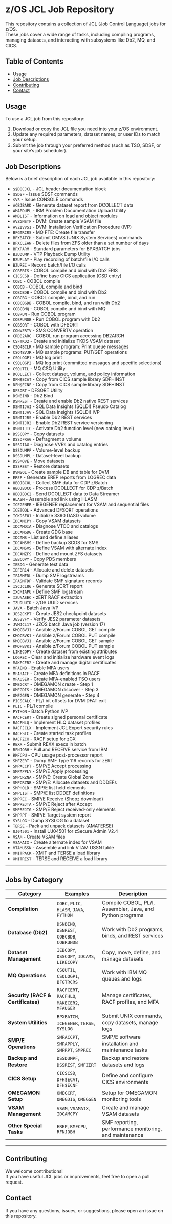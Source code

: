 # z/OS JCL Job Repository

This repository contains a collection of JCL (Job Control Language) jobs for z/OS.  
These jobs cover a wide range of tasks, including compiling programs, managing datasets, and interacting with subsystems like Db2, MQ, and CICS.

## Table of Contents

- [Usage](#usage)  
- [Job Descriptions](#job-descriptions)  
- [Contributing](#contributing)  
- [Contact](#contact)

## Usage

To use a JCL job from this repository:

1. Download or copy the JCL file you need into your z/OS environment.
2. Update any required parameters, dataset names, or user IDs to match your setup.
3. Submit the job through your preferred method (such as TSO, SDSF, or your site’s job scheduler).

## Job Descriptions

Below is a brief description of each JCL job available in this repository:

- `$$DOCJCL` - JCL header documentation block
- `$SDSF` - Issue SDSF commands
- `$VS` - Issue CONSOLE commands
- `ACBJBARD` - Generate dataset report from DCOLLECT data
- `AMAPDUPL` - IBM Problem Documentation Upload Utility
- `AMBLIST` - Information on load and object modules
- `AVZGNSTF` - DVM: Create sample VSAM file
- `AVZIVVS1` - DVM: Installation Verification Procedure (IVP)
- `BFGTRCRS` - MQ FTE: Create file transfer
- `BPXBATCH` - Submit OMVS (UNIX System Services) commands
- `BPXCLEAN` - Delete files from ZFS older than a set number of days
- `BPXPARM` - Standard parameters for BPXBATCH jobs
- `BZUDUMP` - VTP Playback Dump Utility
- `BZUPLAY` - Play recording of batch/file I/O calls
- `BZUREC` - Record batch/file I/O calls
- `CCBERIS` - COBOL compile and bind with Db2 ERIS
- `CICSCSD` - Define base CICS application (CSD entry)
- `COBC` - COBOL compile
- `COBCB` - COBOL compile and bind
- `COBCBDB` - COBOL compile and bind with Db2
- `COBCBG` - COBOL compile, bind, and run
- `COBCBGDB` - COBOL compile, bind, and run with Db2
- `COBCBMQ` - COBOL compile and bind with MQ
- `COBRUN` - Run COBOL program
- `COBRUNDB` - Run COBOL program with Db2
- `COBSORT` - COBOL with DFSORT
- `CONVERTV` - SMS CONVERTV operation
- `CRDB2ARC` - COBOL run program accessing DB2ARCH
- `CSFTKD2` - Create and initialize TKDS VSAM dataset
- `CSQ4BCLR` - MQ sample program: Print queue messages
- `CSQ4BVJR` - MQ sample programs: PUT/GET operations
- `CSQLOGP1` - MQ log print
- `CSQLOGP2` - MQ log print (committed messages and specific selections)
- `CSQUTIL` - MQ CSQ Utility
- `DCOLLECT` - Collect dataset, volume, and policy information
- `DFH$ECAT` - Copy from CICS sample library SDFHINST
- `DFH$ECNF` - Copy from CICS sample library SDFHINST
- `DFSORT` - DFSORT Utility
- `DSNBIND` - Db2 Bind
- `DSNREST` - Create and enable Db2 native REST services
- `DSNTIJAI` - SQL Data Insights (SQLDI) Pseudo Catalog
- `DSNTIJAV` - SQL Data Insights (SQLDI) IVP
- `DSNTIJRS` - Enable Db2 REST services
- `DSNTIJR2` - Enable Db2 REST service versioning
- `DSNTIJTC` - Activate Db2 function level (new catalog level)
- `DSSCOPY` - Copy datasets
- `DSSDFRAG` - Defragment a volume
- `DSSDIAG` - Diagnose VVRs and catalog entries
- `DSSDUMPF` - Volume-level backup
- `DSSDUMPL` - Dataset-level backup
- `DSSMOVE` - Move datasets
- `DSSREST` - Restore datasets
- `DVMSQL` - Create sample DB and table for DVM
- `EREP` - Generate EREP reports from LOGREC data
- `HBOJBCOL` - Collect SMF data for CDP z/Batch
- `HBOJBDCO` - Process DCOLLECT for CDP z/Batch
- `HBOJBDC2` - Send DCOLLECT data to Data Streamer
- `HLASM` - Assemble and link using HLASM
- `ICEGENER` - IEBGENER replacement for VSAM and sequential files
- `ICETOOL` - Advanced DFSORT operations
- `ICKDSF01` - Initialize 3390 DASD volume
- `IDCAMCPY` - Copy VSAM datasets
- `IDCAMDIA` - Diagnose VTOC and catalogs
- `IDCAMGDG` - Create GDG base
- `IDCAMS` - List and define aliases
- `IDCAMSMS` - Define backup SCDS for SMS
- `IDCAMSVS` - Define VSAM with alternate index
- `IDCAMZFS` - Define and mount ZFS datasets
- `IEBCOPY` - Copy PDS members
- `IEBDG` - Generate test data
- `IEFBR14` - Allocate and delete datasets
- `IFASMFDL` - Dump SMF logstreams
- `IFASMFDP` - Validate SMF signature records
- `ISCJCL86` - Generate SCRT report
- `IXCMIAPU` - Define SMF logstream
- `IZUNASEC` - zERT RACF extraction
- `IZUDUUID` - z/OS UUID services
- `JAVA` - Batch Java IVP
- `JES2CKPT` - Create JES2 checkpoint datasets
- `JES2VFY` - Verify JES2 parameter datasets
- `JVMJCL17` - JZOS batch Java job (version 17)
- `KMQCBVJ1` - Ansible z/Forum COBOL GET compile
- `KMQCBVK1` - Ansible z/Forum COBOL PUT compile
- `KMQGBVJ1` - Ansible z/Forum COBOL GET sample
- `KMQPBVK1` - Ansible z/Forum COBOL PUT sample
- `LIKECOPY` - Create dataset from existing attributes
- `LOGREC` - Clear and initialize hardware event logs
- `MAKECER2` - Create and manage digital certificates
- `MFAENB` - Enable MFA users
- `MFARACF` - Create MFA definitions in RACF
- `MFAUSER` - Create MFA-enabled TSO users
- `OMEGCRT` - OMEGAMON create - Step 1
- `OMEGDIS` - OMEGAMON discover - Step 3
- `OMEGGEN` - OMEGAMON generate - Step 4
- `PICSCALC` - PL/I bit offsets for DVM DFAT exit
- `PLIC` - PL/I compile
- `PYTHON` - Batch Python IVP
- `RACFCERT` - Create signed personal certificate
- `RACFHLQ` - Implement HLQ dataset profiles
- `RACFJCLX` - Implement JCL Expert security rules
- `RACFSTC` - Create started task profiles
- `RACFZCX` - RACF setup for zCX
- `REXX` - Submit REXX execs in batch
- `RFNJOBH` - Pull and RECEIVE service from IBM
- `RMFCPU` - CPU usage post-processor report
- `SMFZERT` - Dump SMF Type 119 records for zERT
- `SMPACCPT` - SMP/E Accept processing
- `SMPAPPLY` - SMP/E Apply processing
- `SMPCRZNA` - SMP/E: Create Global Zone
- `SMPCRZNB` - SMP/E: Allocate datasets and DDDEFs
- `SMPHOLD` - SMP/E list held elements
- `SMPLIST` - SMP/E list DDDEF definitions
- `SMPREC` - SMP/E Receive (Shopz download)
- `SMPREJTA` - SMP/E Reject after Accept
- `SMPREJTG` - SMP/E Reject received-only elements
- `SMPRPT` - SMP/E Target system report
- `SYSLOG` - Dump SYSLOG to a dataset
- `TERSE` - Pack and unpack datasets (AMATERSE)
- `UJ04501` - Install UJ04501 for zSecure Admin V2.4
- `VSAM` - Create VSAM files
- `VSAMAIX` - Create alternate index for VSAM
- `VTAMUSSN` - Assemble and link VTAM USSN table
- `XMITPACK` - XMIT and TERSE a load library
- `XMITREST` - TERSE and RECEIVE a load library

---

## Jobs by Category

| Category          | Examples                                  | Description                                        |
|-------------------|-------------------------------------------|----------------------------------------------------|
| **Compilation**   | `COBC`, `PLIC`, `HLASM`, `JAVA`, `PYTHON`  | Compile COBOL, PL/I, Assembler, Java, and Python programs |
| **Database (Db2)** | `DSNBIND`, `DSNREST`, `COBCBDB`, `COBRUNDB` | Work with Db2 programs, binds, and REST services   |
| **Dataset Management** | `IEBCOPY`, `DSSCOPY`, `IDCAMS`, `LIKECOPY` | Copy, move, define, and manage datasets            |
| **MQ Operations** | `CSQUTIL`, `CSQLOGP1`, `BFGTRCRS`          | Work with IBM MQ queues and logs                  |
| **Security (RACF & Certificates)** | `RACFCERT`, `RACFHLQ`, `MAKECER2`, `MFAUSER` | Manage certificates, RACF profiles, and MFA       |
| **System Utilities** | `BPXBATCH`, `ICEGENER`, `TERSE`, `SYSLOG` | Submit UNIX commands, copy datasets, manage logs  |
| **SMP/E Operations** | `SMPACCPT`, `SMPAPPLY`, `SMPRPT`, `SMPREC` | SMP/E software installation and maintenance tasks |
| **Backup and Restore** | `DSSDUMPF`, `DSSREST`, `SMFZERT`       | Backup and restore datasets and logs              |
| **CICS Setup**    | `CICSCSD`, `DFH$ECAT`, `DFH$ECNF`          | Define and configure CICS environments            |
| **OMEGAMON Setup** | `OMEGCRT`, `OMEGDIS`, `OMEGGEN`           | Setup for OMEGAMON monitoring tools                |
| **VSAM Management** | `VSAM`, `VSAMAIX`, `IDCAMCPY`             | Create and manage VSAM datasets                   |
| **Other Special Tasks** | `EREP`, `RMFCPU`, `RFNJOBH`             | SMF reporting, performance monitoring, and maintenance |

---

## Contributing

We welcome contributions!  
If you have useful JCL jobs or improvements, feel free to open a pull request.

## Contact

If you have any questions, issues, or suggestions, please open an issue on this repository.

